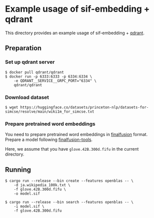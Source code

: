 # Example usage of sif-embedding + qdrant

This directory provides an example usage of sif-embedding + [qdrant](https://qdrant.tech/).

## Preparation

### Set up qdrant server

```shell
$ docker pull qdrant/qdrant
$ docker run -p 6333:6333 -p 6334:6334 \
    -e QDRANT__SERVICE__GRPC_PORT="6334" \
    qdrant/qdrant
```

### Download dataset

```shell
$ wget https://huggingface.co/datasets/princeton-nlp/datasets-for-simcse/resolve/main/wiki1m_for_simcse.txt
```

### Prepare pretrained word embeddings

You need to prepare pretrained word embeddings in [finalfusion](https://docs.rs/finalfusion/) format.
Prepare a model following [finalfusion-tools](../finalfusion-tools).

Here, we assume that you have `glove.42B.300d.fifu` in the current directory.

## Running

```shell
$ cargo run --release --bin create --features openblas -- \
    -d ja.wikipedia_100k.txt \
    -f glove.42B.300d.fifu \
    -o model.sif
```

```shell
$ cargo run --release --bin search --features openblas -- \
    -i model.sif \
    -f glove.42B.300d.fifu
```
